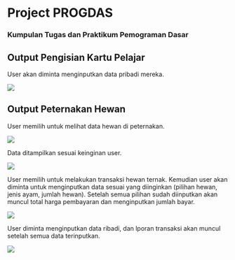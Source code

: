 <h1 align="left">Project PROGDAS</h1>
<h3 align="left">Kumpulan Tugas dan Praktikum Pemograman Dasar</h3>

<h2 align="left">Output Pengisian Kartu Pelajar</h2>
<p>User akan diminta menginputkan data pribadi mereka.</p>
<img src="https://user-images.githubusercontent.com/71278187/153740339-4246b0d3-f6eb-4d75-92de-88919aa3ee4e.png">

<h2 align="left">Output Peternakan Hewan</h2>
<p>User memilih untuk melihat data hewan di peternakan.</p>
<img src="https://user-images.githubusercontent.com/71278187/153740391-1dff8ac0-0565-4c96-92e8-5acaec298e70.png">
<p>Data ditampilkan sesuai keinginan user.</p>
<img src="https://user-images.githubusercontent.com/71278187/153740423-22e29656-eefa-46cb-9a44-1d2cc2766daf.png">
<p>User memilih untuk melakukan transaksi hewan ternak. Kemudian user akan diminta untuk menginputkan data sesuai yang diinginkan (pilihan hewan, jenis ayam, jumlah hewan). Setelah semua pilihan sudah diinputkan akan muncul total harga pembayaran dan menginputkan jumlah bayar.</p>
<img src="https://user-images.githubusercontent.com/71278187/153740465-9ff08c4e-f9f1-470b-9622-4ae6902854ed.png">
<p>User diminta menginputkan data ribadi, dan lporan transaksi akan muncul setelah semua data terinputkan.</p>
<img src="https://user-images.githubusercontent.com/71278187/153740485-af56e492-63f8-4530-b2fa-8f874de0b605.png">
